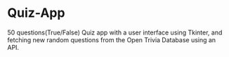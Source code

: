 # Quiz-App
50 questions(True/False) Quiz app with a user interface using Tkinter, and fetching new random questions from the Open Trivia Database using an API.
